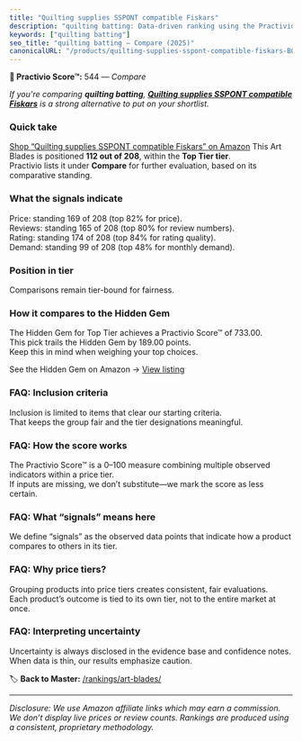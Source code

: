 ```yaml
---
title: "Quilting supplies SSPONT compatible Fiskars"
description: "quilting batting: Data-driven ranking using the Practivio Score™. Positioned by quality, value, demand, findability, momentum."
keywords: ["quilting batting"]
seo_title: "quilting batting — Compare (2025)"
canonicalURL: "/products/quilting-supplies-sspont-compatible-fiskars-B0CJTXKVD3/"
---
```


**🛒 Practivio Score™:** 544 — _Compare_


*If you're comparing **quilting batting**, **[Quilting supplies SSPONT compatible Fiskars](https://www.amazon.com/dp/B0CJTXKVD3?tag=practivio-20)** is a strong alternative to put on your shortlist.*
### Quick take
[Shop “Quilting supplies SSPONT compatible Fiskars” on Amazon](https://www.amazon.com/dp/B0CJTXKVD3?tag=practivio-20)
This Art Blades is positioned **112 out of 208**, within the **Top Tier tier**.  
Practivio lists it under **Compare** for further evaluation, based on its comparative standing.

### What the signals indicate
Price: standing 169 of 208 (top 82% for price).  
Reviews: standing 165 of 208 (top 80% for review numbers).  
Rating: standing 174 of 208 (top 84% for rating quality).  
Demand: standing 99 of 208 (top 48% for monthly demand).

### Position in tier
Comparisons remain tier-bound for fairness.

### How it compares to the Hidden Gem
The Hidden Gem for Top Tier achieves a Practivio Score™ of 733.00.  
This pick trails the Hidden Gem by 189.00 points.  
Keep this in mind when weighing your top choices.  

See the Hidden Gem on Amazon → [View listing](https://www.amazon.com/dp/B01M27QHE2?tag=practivio-20)

### FAQ: Inclusion criteria
Inclusion is limited to items that clear our starting criteria.  
That keeps the group fair and the tier designations meaningful.

### FAQ: How the score works
The Practivio Score™ is a 0–100 measure combining multiple observed indicators within a price tier.  
If inputs are missing, we don’t substitute—we mark the score as less certain.

### FAQ: What “signals” means here
We define “signals” as the observed data points that indicate how a product compares to others in its tier.

### FAQ: Why price tiers?
Grouping products into price tiers creates consistent, fair evaluations.  
Each product’s outcome is tied to its own tier, not to the entire market at once.

### FAQ: Interpreting uncertainty
Uncertainty is always disclosed in the evidence base and confidence notes.  
When data is thin, our results emphasize caution.

<!-- Missing template for Compare/CompareWithinPriceClass -->


🏷️ **Back to Master:** [/rankings/art-blades/](/rankings/art-blades/)

---
_Disclosure: We use Amazon affiliate links which may earn a commission. We don’t display live prices or review counts. Rankings are produced using a consistent, proprietary methodology._
